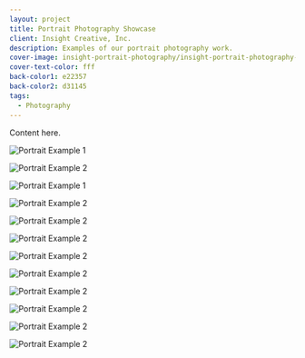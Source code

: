 ```yaml
---
layout: project
title: Portrait Photography Showcase
client: Insight Creative, Inc.
description: Examples of our portrait photography work.
cover-image: insight-portrait-photography/insight-portrait-photography-cover
cover-text-color: fff
back-color1: e22357
back-color2: d31145
tags:
  - Photography
---
```


Content here.

<div class="images">

<img class="half first fit" data-aos="fade-up" data-featherlight="/img/projects/insight-portrait-photography/insight-portrait-photography-1.jpg"
alt="Portrait Example 1" src="/img/projects/insight-portrait-photography/insight-portrait-photography-1.jpg"
srcset="/img/projects/insight-portrait-photography/insight-portrait-photography-1-2400.jpg 2400w,
/img/projects/insight-portrait-photography/insight-portrait-photography-1-1800.jpg 1800w,
/img/projects/insight-portrait-photography/insight-portrait-photography-1-1200.jpg 1200w,
/img/projects/insight-portrait-photography/insight-portrait-photography-1-900.jpg 900w,
/img/projects/insight-portrait-photography/insight-portrait-photography-1-600.jpg 600w,
/img/projects/insight-portrait-photography/insight-portrait-photography-1-400.jpg 400w" />

<img class="half last fit" data-aos="fade-up" data-featherlight="/img/projects/insight-portrait-photography/insight-portrait-photography-2.jpg"
alt="Portrait Example 2" src="/img/projects/insight-portrait-photography/insight-portrait-photography-2.jpg"
srcset="/img/projects/insight-portrait-photography/insight-portrait-photography-2-2400.jpg 2400w,
/img/projects/insight-portrait-photography/insight-portrait-photography-2-1800.jpg 1800w,
/img/projects/insight-portrait-photography/insight-portrait-photography-2-1200.jpg 1200w,
/img/projects/insight-portrait-photography/insight-portrait-photography-2-900.jpg 900w,
/img/projects/insight-portrait-photography/insight-portrait-photography-2-600.jpg 600w,
/img/projects/insight-portrait-photography/insight-portrait-photography-2-400.jpg 400w" />

<img class="full" data-aos="fade-up" data-featherlight="/img/projects/insight-portrait-photography/insight-portrait-photography-3.jpg"
alt="Portrait Example 1" src="/img/projects/insight-portrait-photography/insight-portrait-photography-3.jpg"
srcset="/img/projects/insight-portrait-photography/insight-portrait-photography-3-2400.jpg 2400w,
/img/projects/insight-portrait-photography/insight-portrait-photography-3-1800.jpg 1800w,
/img/projects/insight-portrait-photography/insight-portrait-photography-3-1200.jpg 1200w,
/img/projects/insight-portrait-photography/insight-portrait-photography-3-900.jpg 900w,
/img/projects/insight-portrait-photography/insight-portrait-photography-3-600.jpg 600w,
/img/projects/insight-portrait-photography/insight-portrait-photography-3-400.jpg 400w" />

<img class="half first fit" data-aos="fade-up" data-featherlight="/img/projects/insight-portrait-photography/insight-portrait-photography-4.jpg"
alt="Portrait Example 2" src="/img/projects/insight-portrait-photography/insight-portrait-photography-4.jpg"
srcset="/img/projects/insight-portrait-photography/insight-portrait-photography-4-2400.jpg 2400w,
/img/projects/insight-portrait-photography/insight-portrait-photography-4-1800.jpg 1800w,
/img/projects/insight-portrait-photography/insight-portrait-photography-4-1200.jpg 1200w,
/img/projects/insight-portrait-photography/insight-portrait-photography-4-900.jpg 900w,
/img/projects/insight-portrait-photography/insight-portrait-photography-4-600.jpg 600w,
/img/projects/insight-portrait-photography/insight-portrait-photography-4-400.jpg 400w" />

<img class="half last fit" data-aos="fade-up" data-featherlight="/img/projects/insight-portrait-photography/insight-portrait-photography-8.jpg"
alt="Portrait Example 2" src="/img/projects/insight-portrait-photography/insight-portrait-photography-8.jpg"
srcset="/img/projects/insight-portrait-photography/insight-portrait-photography-8-2400.jpg 2400w,
/img/projects/insight-portrait-photography/insight-portrait-photography-8-1800.jpg 1800w,
/img/projects/insight-portrait-photography/insight-portrait-photography-8-1200.jpg 1200w,
/img/projects/insight-portrait-photography/insight-portrait-photography-8-900.jpg 900w,
/img/projects/insight-portrait-photography/insight-portrait-photography-8-600.jpg 600w,
/img/projects/insight-portrait-photography/insight-portrait-photography-8-400.jpg 400w" />

<img class="full fit" data-aos="fade-up" data-featherlight="/img/projects/insight-portrait-photography/insight-portrait-photography-10.jpg"
alt="Portrait Example 2" src="/img/projects/insight-portrait-photography/insight-portrait-photography-10.jpg"
srcset="/img/projects/insight-portrait-photography/insight-portrait-photography-10-2400.jpg 2400w,
/img/projects/insight-portrait-photography/insight-portrait-photography-10-1800.jpg 1800w,
/img/projects/insight-portrait-photography/insight-portrait-photography-10-1200.jpg 1200w,
/img/projects/insight-portrait-photography/insight-portrait-photography-10-900.jpg 900w,
/img/projects/insight-portrait-photography/insight-portrait-photography-10-600.jpg 600w,
/img/projects/insight-portrait-photography/insight-portrait-photography-10-400.jpg 400w" />

<img class="half first fit" data-aos="fade-up" data-featherlight="/img/projects/insight-portrait-photography/insight-portrait-photography-7.jpg"
alt="Portrait Example 2" src="/img/projects/insight-portrait-photography/insight-portrait-photography-7.jpg"
srcset="/img/projects/insight-portrait-photography/insight-portrait-photography-7-2400.jpg 2400w,
/img/projects/insight-portrait-photography/insight-portrait-photography-7-1800.jpg 1800w,
/img/projects/insight-portrait-photography/insight-portrait-photography-7-1200.jpg 1200w,
/img/projects/insight-portrait-photography/insight-portrait-photography-7-900.jpg 900w,
/img/projects/insight-portrait-photography/insight-portrait-photography-7-600.jpg 600w,
/img/projects/insight-portrait-photography/insight-portrait-photography-7-400.jpg 400w" />

<img class="half last fit" data-aos="fade-up" data-featherlight="/img/projects/insight-portrait-photography/insight-portrait-photography-9.jpg"
alt="Portrait Example 2" src="/img/projects/insight-portrait-photography/insight-portrait-photography-9.jpg"
srcset="/img/projects/insight-portrait-photography/insight-portrait-photography-9-2400.jpg 2400w,
/img/projects/insight-portrait-photography/insight-portrait-photography-9-1800.jpg 1800w,
/img/projects/insight-portrait-photography/insight-portrait-photography-9-1200.jpg 1200w,
/img/projects/insight-portrait-photography/insight-portrait-photography-9-900.jpg 900w,
/img/projects/insight-portrait-photography/insight-portrait-photography-9-600.jpg 600w,
/img/projects/insight-portrait-photography/insight-portrait-photography-9-400.jpg 400w" />

<img class="half first fit" data-aos="fade-up" data-featherlight="/img/projects/insight-portrait-photography/insight-portrait-photography-11.jpg"
alt="Portrait Example 2" src="/img/projects/insight-portrait-photography/insight-portrait-photography-11.jpg"
srcset="/img/projects/insight-portrait-photography/insight-portrait-photography-11-2400.jpg 2400w,
/img/projects/insight-portrait-photography/insight-portrait-photography-11-1800.jpg 1800w,
/img/projects/insight-portrait-photography/insight-portrait-photography-11-1200.jpg 1200w,
/img/projects/insight-portrait-photography/insight-portrait-photography-11-900.jpg 900w,
/img/projects/insight-portrait-photography/insight-portrait-photography-11-600.jpg 600w,
/img/projects/insight-portrait-photography/insight-portrait-photography-11-400.jpg 400w" />

<img class="half last fit" data-aos="fade-up" data-featherlight="/img/projects/insight-portrait-photography/insight-portrait-photography-12.jpg"
alt="Portrait Example 2" src="/img/projects/insight-portrait-photography/insight-portrait-photography-12.jpg"
srcset="/img/projects/insight-portrait-photography/insight-portrait-photography-12-2400.jpg 2400w,
/img/projects/insight-portrait-photography/insight-portrait-photography-12-1800.jpg 1800w,
/img/projects/insight-portrait-photography/insight-portrait-photography-12-1200.jpg 1200w,
/img/projects/insight-portrait-photography/insight-portrait-photography-12-900.jpg 900w,
/img/projects/insight-portrait-photography/insight-portrait-photography-12-600.jpg 600w,
/img/projects/insight-portrait-photography/insight-portrait-photography-12-400.jpg 400w" />

<img class="half first fit" data-aos="fade-up" data-featherlight="/img/projects/insight-portrait-photography/insight-portrait-photography-5.jpg"
alt="Portrait Example 2" src="/img/projects/insight-portrait-photography/insight-portrait-photography-5.jpg"
srcset="/img/projects/insight-portrait-photography/insight-portrait-photography-5-2400.jpg 2400w,
/img/projects/insight-portrait-photography/insight-portrait-photography-5-1800.jpg 1800w,
/img/projects/insight-portrait-photography/insight-portrait-photography-5-1200.jpg 1200w,
/img/projects/insight-portrait-photography/insight-portrait-photography-5-900.jpg 900w,
/img/projects/insight-portrait-photography/insight-portrait-photography-5-600.jpg 600w,
/img/projects/insight-portrait-photography/insight-portrait-photography-5-400.jpg 400w" />

<img class="half last fit" data-aos="fade-up" data-featherlight="/img/projects/insight-portrait-photography/insight-portrait-photography-6.jpg"
alt="Portrait Example 2" src="/img/projects/insight-portrait-photography/insight-portrait-photography-6.jpg"
srcset="/img/projects/insight-portrait-photography/insight-portrait-photography-6-2400.jpg 2400w,
/img/projects/insight-portrait-photography/insight-portrait-photography-6-1800.jpg 1800w,
/img/projects/insight-portrait-photography/insight-portrait-photography-6-1200.jpg 1200w,
/img/projects/insight-portrait-photography/insight-portrait-photography-6-900.jpg 900w,
/img/projects/insight-portrait-photography/insight-portrait-photography-6-600.jpg 600w,
/img/projects/insight-portrait-photography/insight-portrait-photography-6-400.jpg 400w" />


</div>
